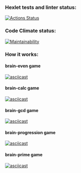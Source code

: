 ### Hexlet tests and linter status:
[![Actions Status](https://github.com/Freakypanda/js-starter-project-44/actions/workflows/hexlet-check.yml/badge.svg)](https://github.com/Freakypanda/js-starter-project-44/actions)
### Code Climate status:
[![Maintainability](https://api.codeclimate.com/v1/badges/e507580d546c81b9b1d8/maintainability)](https://codeclimate.com/github/Freakypanda/js-starter-project-44/maintainability)
### How it works:
#### brain-even game
[![asciicast](https://asciinema.org/a/DLG4VeGvgqrrYFObvlXQz0i71.svg)](https://asciinema.org/a/DLG4VeGvgqrrYFObvlXQz0i71)
#### brain-calc game
[![asciicast](https://asciinema.org/a/SZliXxnpD7nYgLsKZll0sOmKV.svg)](https://asciinema.org/a/SZliXxnpD7nYgLsKZll0sOmKV)
#### brain-gcd game
[![asciicast](https://asciinema.org/a/q8FUCMBjygdIARZgB5nZaYsAr.svg)](https://asciinema.org/a/q8FUCMBjygdIARZgB5nZaYsAr)
#### brain-progression game
[![asciicast](https://asciinema.org/a/tfWL203NjWPnXaUjgiCfTcBtJ.svg)](https://asciinema.org/a/tfWL203NjWPnXaUjgiCfTcBtJ)
#### brain-prime game
[![asciicast](https://asciinema.org/a/Mb0EJPlN5UVOqayvRrKJHVK6G.svg)](https://asciinema.org/a/Mb0EJPlN5UVOqayvRrKJHVK6G)